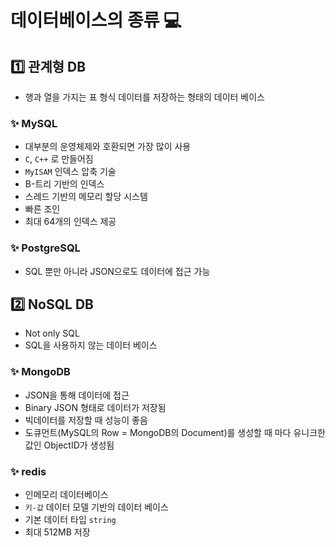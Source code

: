 # 데이터베이스의 종류 💻
## 1️⃣ 관계형 DB
- 행과 열을 가지는 표 형식 데이터를 저장하는 형태의 데이터 베이스
### ✨ MySQL
- 대부분의 운영체제와 호환되면 가장 많이 사용
- `C`, `C++` 로 만들어짐
- `MyISAM` 인덱스 압축 기술
- B-트리 기반의 인덱스
- 스레드 기반의 메모리 할당 시스템
- 빠른 조인
- 최대 64개의 인덱스 제공
### ✨ PostgreSQL
- SQL 뿐만 아니라 JSON으로도 데이터에 접근 가능

## 2️⃣ NoSQL DB
- Not only SQL
- SQL을 사용하지 않는 데이터 베이스
### ✨ MongoDB
- JSON을 통해 데이터에 접근
- Binary JSON 형태로 데이터가 저장됨
- 빅데이터를 저장할 때 성능이 좋음
- 도큐먼트(MySQL의 Row = MongoDB의 Document)를 생성할 때 마다 유니크한 값인 ObjectID가 생성됨
### ✨ redis
- 인메모리 데이터베이스
- `키-값` 데이터 모델 기반의 데이터 베이스
- 기본 데이터 타입 `string`
- 최대 512MB 저장
